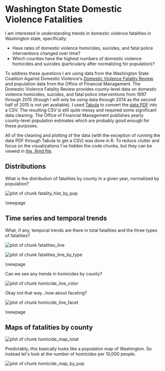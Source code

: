 # Washington State Domestic Violence Fatalities



I am interested in understanding trends in domestic violence fatalities in
Washington state, specifically:

* Have rates of domestic violence homicides, suicides, and fatal police
  interventions changed over time?
* Which counties have the highest numbers of domestic violence homicides and
  suicides (particularly after normalizing for population)?


To address these questions I am using data from the Washington State Coalition
Against Domestic Violence's
[Domestic Violence Fatality Review](http://dvfatalityreview.org/) and population
data from the Office of Financial Management. The Domestic Violence Fatality
Review provides county-level data on domestic violence homicides, suicides, and
fatal police interventions from 1997 through 2015 (though I will only be using
data through 2014 as the second half of 2015 is not yet available). I used
[Tabula](http://tabula.technology/) to convert the
[data PDF](http://dvfatalityreview.org/2015/12/30/updated-through-6302015-washington-state-domestic-violence-fatalities-by-county/)
into a CSV. The resulting CSV is still quite messy and required some significant
data cleaning. The Office of Financial Management publishes yearly county-level
population estimates which are probably good enough for these purposes.

All of the cleaning and plotting of the data (with the exception of running the
data PDF through Tabula to get a CSV) was done in R. To reduce clutter and focus
on the visualizations I've hidden the code chunks, but they can be viewed in
[the .Rmd file](https://github.com/karawoo/INFX-598J-assignment-2/blob/master/code/dv_vis.Rmd).









## Distributions

What is the distribution of fatalities by county in a given year, normalized by
population?

![plot of chunk fatality_hist_by_pop](../figs/fatality_hist_by_pop-1.png)

\newpage

## Time series and temporal trends

What, if any, temporal trends are there in total fatalities and the three types
of fatalities?

![plot of chunk fatalities_line](../figs/fatalities_line-1.png)

![plot of chunk fatalities_line_by_type](../figs/fatalities_line_by_type-1.png)

\newpage

Can we see any trends in homicides by county?

![plot of chunk homicide_line_color](../figs/homicide_line_color-1.png)

Okay not that way...how about faceting?

![plot of chunk homicide_line_facet](../figs/homicide_line_facet-1.png)

\newpage

## Maps of fatalities by county



![plot of chunk homicide_map_total](../figs/homicide_map_total-1.png)

Predictably, this basically looks like a population map of Washington. So
instead let's look at the number of homicides per 10,000 people.

![plot of chunk homicide_map_by_pop](../figs/homicide_map_by_pop-1.png)
